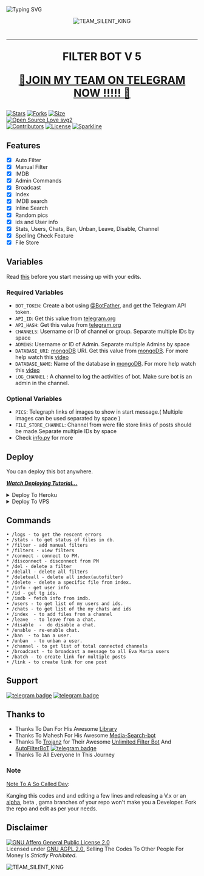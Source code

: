 ![Typing SVG](https://readme-typing-svg.herokuapp.com/?lines=welcome+To+FILTER+BOT+V5's+Repo!;A+simple+FILTER+bot+FOR+GROUPS!;and+all+futures!)
<p align="center">
  <img src="https://te.legra.ph/file/40fb481f9062166292f90.jpg" alt="TEAM_SILENT_KING">
</p>
<h1 align="center">
<Hr color="YELLOW"></HR>
  <b>FILTER BOT V 5</b><BR>

<P ALIGN="CENTER">
<a href= "https://t.me/team_silent_king">🔰JOIN MY TEAM ON TELEGRAM NOW !!!!! 🔰 </a> </H1> </P>

[![Stars](https://img.shields.io/github/stars/Devansh20055/HUEHUE2=flat-square&color=yellow)](https://github.com/Devansh20055/HUEHUE2/stargazers)
[![Forks](https://img.shields.io/github/forks/Devansh20055/HUEHUE2?style=flat-square&color=orange)](https://github.com/Devansh20055/HUEHUE2/fork)
[![Size](https://img.shields.io/github/repo-size/Devansh20055/HUEHUE2?style=flat-square&color=green)](https://github.com/Devansh20055/HUEHUE2/)   
[![Open Source Love svg2](https://badges.frapsoft.com/os/v2/open-source.svg?v=103)](https://github.com/Devansh20055/HUEHUE2)   
[![Contributors](https://img.shields.io/github/contributors/Devansh20055/HUEHUE2?style=flat-square&color=green)](https://github.com/Devansh20055/HUEHUE2/graphs/contributors)
[![License](https://img.shields.io/badge/License-AGPL-blue)](https://github.com/Devansh20055/HUEHUE2/blob/main/LICENSE)
[![Sparkline](https://stars.medv.io/Devansh20055/HUEHUE2.svg)](https://stars.medv.io/Devansh20055/HUEHUE2)


## Features

- [x] Auto Filter
- [x] Manual Filter
- [x] IMDB
- [x] Admin Commands
- [x] Broadcast
- [x] Index
- [x] IMDB search
- [x] Inline Search
- [x] Random pics
- [x] ids and User info 
- [x] Stats, Users, Chats, Ban, Unban, Leave, Disable, Channel
- [x] Spelling Check Feature
- [x] File Store
## Variables

Read [this](https://telegram.dog/TeamEvamaria/12) before you start messing up with your edits.

### Required Variables
* `BOT_TOKEN`: Create a bot using [@BotFather](https://telegram.dog/BotFather), and get the Telegram API token.
* `API_ID`: Get this value from [telegram.org](https://my.telegram.org/apps)
* `API_HASH`: Get this value from [telegram.org](https://my.telegram.org/apps)
* `CHANNELS`: Username or ID of channel or group. Separate multiple IDs by space
* `ADMINS`: Username or ID of Admin. Separate multiple Admins by space
* `DATABASE_URI`: [mongoDB](https://www.mongodb.com) URI. Get this value from [mongoDB](https://www.mongodb.com). For more help watch this [video](https://youtu.be/1G1XwEOnxxo)
* `DATABASE_NAME`: Name of the database in [mongoDB](https://www.mongodb.com). For more help watch this [video](https://youtu.be/1G1XwEOnxxo)
* `LOG_CHANNEL` : A channel to log the activities of bot. Make sure bot is an admin in the channel.
### Optional Variables
* `PICS`: Telegraph links of images to show in start message.( Multiple images can be used separated by space )
* `FILE_STORE_CHANNEL`: Channel from were file store links of posts should be made.Separate multiple IDs by space
* Check [info.py](https://github.com/Devansh20055/HUEHUE2/blob/master/info.py) for more


## Deploy
You can deploy this bot anywhere.

<i>**[Watch Deploying Tutorial...](https://youtu.be/1G1XwEOnxxo)**</i>

<details><summary>Deploy To Heroku</summary>
<p>
<br>
<a href="https://github.com/Devansh20055/HUEHUE2">
  <img src="https://www.herokucdn.com/deploy/button.svg" alt="Deploy">
</a>
</p>
</details>

<details><summary>Deploy To VPS</summary>
<p>
<pre>
git clone https://github.com/Devansh20055/HUEHUE2
# Install Packages
pip3 install -U -r requirements.txt
Edit info.py with variables as given below then run bot
python3 bot.py
</pre>
</p>
</details>


## Commands
```
• /logs - to get the rescent errors
• /stats - to get status of files in db.
* /filter - add manual filters
* /filters - view filters
* /connect - connect to PM.
* /disconnect - disconnect from PM
* /del - delete a filter
* /delall - delete all filters
* /deleteall - delete all index(autofilter)
* /delete - delete a specific file from index.
* /info - get user info
* /id - get tg ids.
* /imdb - fetch info from imdb.
• /users - to get list of my users and ids.
• /chats - to get list of the my chats and ids 
• /index  - to add files from a channel
• /leave  - to leave from a chat.
• /disable  -  do disable a chat.
* /enable - re-enable chat.
• /ban  - to ban a user.
• /unban  - to unban a user.
• /channel - to get list of total connected channels
• /broadcast - to broadcast a message to all Eva Maria users
• /batch - to create link for multiple posts
• /link - to create link for one post
```
## Support
[![telegram badge](https://img.shields.io/badge/Telegram-Group-30302f?style=flat&logo=telegram)](https://telegram.dog/TEAM_SILENT_KING)
[![telegram badge](https://img.shields.io/badge/Telegram-Channel-30302f?style=flat&logo=telegram)](https://telegram.dog/OFF_CHATS)


## Thanks to 
 - Thanks To Dan For His Awesome [Library](https://github.com/pyrogram/pyrogram)
 - Thanks To Mahesh For His Awesome [Media-Search-bot](https://github.com/Mahesh0253/Media-Search-bot)
 - Thanks To [Trojanz](https://github.com/trojanzhex) for Their Awesome [Unlimited Filter Bot](https://github.com/TroJanzHEX/Unlimited-Filter-Bot) And [AutoFilterBoT](https://github.com/trojanzhex/auto-filter-bot)
[![telegram badge](https://img.shields.io/badge/TELERAM%20-TEAM%20SILENT%20KING-orange)](https://telegram.dog/TEAM_SILENT_KING)
 - Thanks To All Everyone In This Journey

### Note

[Note To A So Called Dev](https://telegram.dog/subin_works/203): 

Kanging this codes and and editing a few lines and releasing a V.x  or an [alpha](https://telegram.dog/subin_works/204), beta , gama branches of your repo won't make you a Developer.
Fork the repo and edit as per your needs.

## Disclaimer
[![GNU Affero General Public License 2.0](https://www.gnu.org/graphics/agplv3-155x51.png)](https://www.gnu.org/licenses/agpl-3.0.en.html#header)    
Licensed under [GNU AGPL 2.0.](https://github.com/Devansh20055/HUEHUE2/blob/master/LICENSE)
Selling The Codes To Other People For Money Is *Strictly Prohibited*.

<img src="" alt="TEAM_SILENT_KING">
